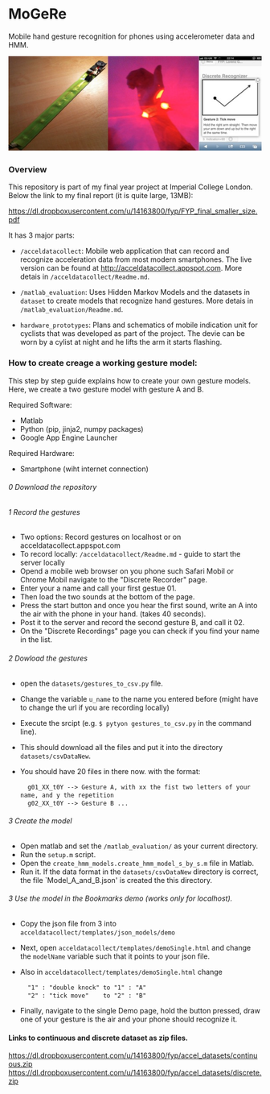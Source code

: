 MoGeRe
======

Mobile hand gesture recognition for phones using accelerometer data and HMM.

![banner image](hardware_prototypes/banner.jpg?raw=true)

### Overview
This repository is part of my final year project at Imperial College London.
Below the link to my final report (it is quite large, 13MB):

https://dl.dropboxusercontent.com/u/14163800/fyp/FYP_final_smaller_size.pdf

It has 3 major parts:

- `/acceldatacollect`: Mobile web application that can record and recognize acceleration data from 
most modern smartphones. The live version can be found at http://acceldatacollect.appspot.com.
More detais in `/acceldatacollect/Readme.md`. 

- `/matlab_evaluation`: Uses Hidden Markov Models and the datasets in `dataset` to create models that 
recognize hand gestures. More detais in `/matlab_evaluation/Readme.md`.

- `hardware_prototypes`: Plans and schematics of mobile indication unit for cyclists that was 
developed as part of the project. The devie can be worn by a cylist at night and he lifts the arm
it starts flashing. 


### How to create creage a working gesture model:
This step by step guide explains how to create your own gesture models. Here, we create a two gesture 
model with gesture A and B. 

Required Software:
- Matlab
- Python (pip, jinja2, numpy packages)
- Google App Engine Launcher

Required Hardware:
- Smartphone (wiht internet connection)

###### 0 Download the repository

###### 1 Record the gestures 
- Two options: Record gestures on localhost or on acceldatacollect.appspot.com
- To record locally: `/acceldatacollect/Readme.md` - guide to start the server locally
- Opend a mobile web browser on you phone such Safari Mobil or Chrome Mobil navigate to the "Discrete Recorder" page.
- Enter your a name and call your first gestue 01. 
- Then load the two sounds at the bottom of the page. 
- Press the start button and once you hear the first sound, write an A into the air with the phone in your hand. (takes 40 seconds).
- Post it to the server and record the second gesture B, and call it 02. 
- On the "Discrete Recordings" page you can check if you find your name in the list. 

###### 2 Dowload the gestures
- open the `datasets/gestures_to_csv.py` file.
- Change the variable `u_name` to the name you entered before (might have to change the url if you are recording locally)
- Execute the srcipt (e.g. `$ pytyon gestures_to_csv.py` in the command line).
- This should download all the files and put it into the directory `datasets/csvDataNew`. 
- You should have 20 files in there now. with the format:

		g01_XX_t0Y --> Gesture A, with xx the fist two letters of your name, and y the repetition
		g02_XX_t0Y --> Gesture B ...

###### 3 Create the model
- Open matlab and set the `/matlab_evaluation/` as your current directory.
- Run the `setup.m` script. 
- Open the `create_hmm_models.create_hmm_model_s_by_s.m` file in Matlab. 
- Run it. If the data format in the `datasets/csvDataNew` directory is correct, the file 
`Model_A_and_B.json' is created the this directory.  

###### 3 Use the model in the Bookmarks demo (works only for localhost). 
- Copy the json file from 3 into `acceldatacollect/templates/json_models/demo`
- Next, open `acceldatacollect/templates/demoSingle.html` and change the `modelName` variable such that it points to your json file. 
- Also in `acceldatacollect/templates/demoSingle.html` change

		"1" : "double knock" to "1" : "A"
  		"2" : "tick move"    to "2" : "B"
  		
- Finally, navigate to the single Demo page, hold the button pressed, draw one of your gesture is the air and your phone should recognize it. 









#### Links to continuous and discrete dataset as zip files. 
https://dl.dropboxusercontent.com/u/14163800/fyp/accel_datasets/continuous.zip
https://dl.dropboxusercontent.com/u/14163800/fyp/accel_datasets/discrete.zip

